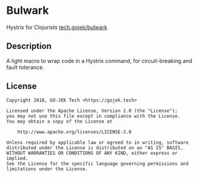 # Bulwark

Hystrix for Clojurists [tech.gojek/bulwark](https://clojars.org/tech.gojek/bulwark) 

## Description 
A light macro to wrap code in a Hystrix command, for circuit-breaking and fault tolerance.

## License
```
Copyright 2018, GO-JEK Tech <https://gojek.tech>

Licensed under the Apache License, Version 2.0 (the "License");
you may not use this file except in compliance with the License.
You may obtain a copy of the License at

    http://www.apache.org/licenses/LICENSE-2.0

Unless required by applicable law or agreed to in writing, software
distributed under the License is distributed on an "AS IS" BASIS,
WITHOUT WARRANTIES OR CONDITIONS OF ANY KIND, either express or implied.
See the License for the specific language governing permissions and
limitations under the License.
```

